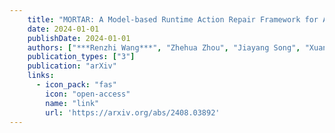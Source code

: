 ```yaml
---
    title: "MORTAR: A Model-based Runtime Action Repair Framework for AI-enabled Cyber-Physical Systems"
    date: 2024-01-01
    publishDate: 2024-01-01
    authors: ["***Renzhi Wang***", "Zhehua Zhou", "Jiayang Song", "Xuan Xie", "Xiaofei Xie", "Lei Ma"]
    publication_types: ["3"]
    publication: "arXiv"
    links:
      - icon_pack: "fas"
        icon: "open-access"
        name: "link"
        url: 'https://arxiv.org/abs/2408.03892'
---
```

